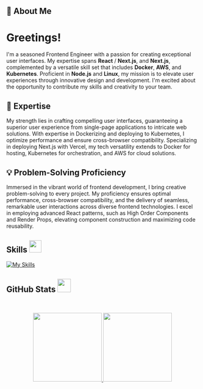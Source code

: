 ## 👋 About Me

# Greetings!

I'm a seasoned Frontend Engineer with a passion for creating exceptional user interfaces. My expertise spans **React** / **Next.js**, and **Next.js**, complemented by a versatile skill set that includes **Docker**, **AWS**, and **Kubernetes**. Proficient in **Node.js** and **Linux**, my mission is to elevate user experiences through innovative design and development. I'm excited about the opportunity to contribute my skills and creativity to your team.

## 🚀 Expertise

My strength lies in crafting compelling user interfaces, guaranteeing a superior user experience from single-page applications to intricate web solutions. With expertise in Dockerizing and deploying to Kubernetes, I optimize performance and ensure cross-browser compatibility. Specializing in deploying Next.js with Vercel, my tech versatility extends to Docker for hosting, Kubernetes for orchestration, and AWS for cloud solutions.

## 💡 Problem-Solving Proficiency

Immersed in the vibrant world of frontend development, I bring creative problem-solving to every project. My proficiency ensures optimal performance, cross-browser compatibility, and the delivery of seamless, remarkable user interactions across diverse frontend technologies. I excel in employing advanced React patterns, such as High Order Components and Render Props, elevating component construction and maximizing code reusability.


<h2> Skills <img src="https://media2.giphy.com/media/QssGEmpkyEOhBCb7e1/giphy.gif?cid=ecf05e47a0n3gi1bfqntqmob8g9aid1oyj2wr3ds3mg700bl&rid=giphy.gif" width=32px></h2>

[![My Skills](https://skillicons.dev/icons?i=react,nextjs,docker,aws,tailwind,express,figma,kubernetes,vercel,netlify,nodejs,linux,github,firebase,supabase,css,bash,bootstrap,js,html,redux,ts,appwrite)](https://skillicons.dev)

<h2> GitHub Stats <img src="https://i.pinimg.com/originals/65/c4/f4/65c4f452571be1261e9c623f7da488ac.gif" width=35px></h2>
<br>

<p align="center">
  <a href="https://github.com/h-wasi">
    <img height="180em" src="https://github-readme-stats.vercel.app/api?username=h-wasi&show_icons=true&theme=algolia&count-private=true" />
    <img height="180em" src="https://github-readme-stats.vercel.app/api/top-langs/?username=h-wasi&theme=algolia&layout=compact&count-private=true&hide=jupyter%20notebook" />
  </a>
</p>
<br>
